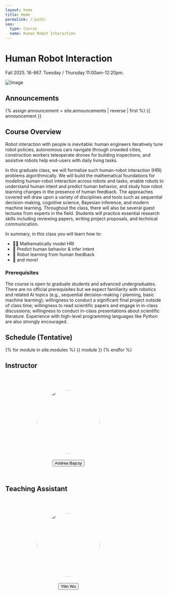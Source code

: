 ```yaml
---
layout: home
title: Home
permalink: /:path/
seo:
  type: Course
  name: Human Robot Interaction
---
```


# Human Robot Interaction
Fall 2025. 16-867. Tuesday / Thursday 11:00am-12:20pm.

![Image](/assets/images/front-fig.png)

## Announcements 
<!-- Displays All Annoucements -->
<!-- {% assign announcements = site.announcements | reverse %}
{% for announcement in announcements %}
{{ announcement }}
{% endfor %} -->

<!-- Displays Most Recent Annoucement -->
{% assign announcement = site.announcements | reverse | first %}
{{ announcement }}

## Course Overview 
Robot interaction with people is inevitable: human engineers iteratively tune robot policies, autonomous cars navigate through crowded cities, construction workers teleoperate drones for building inspections, and assistive robots help end-users with daily living tasks. 

In this graduate class, we will formalize such human-robot interaction (HRI) problems algorithmically. We will build the mathematical foundations for modeling human-robot interaction across robots and tasks, enable robots to understand human intent and predict human behavior, and study how robot learning changes in the presence of human feedback. The approaches covered will draw upon a variety of disciplines and tools such as sequential decision-making, cognitive science, Bayesian inference, and modern machine learning. Throughout the class, there will also be several guest lectures from experts in the field. Students will practice essential research skills including reviewing papers, writing project proposals, and technical communication.

In summary, in this class you will learn how to:
* 👩‍🔬  Mathematically model HRI
* 🧠  Predict human behavior & infer intent
* 🤝  Robot learning from human feedback 
* 🙌  and more!


### Prerequisites
The course is open to graduate students and advanced undergraduates. There are no official prerequisites but we expect familiarity with robotics and related AI topics (e.g., sequential decision-making / planning, basic machine learning); willingness to conduct a significant final project outside of class time; willingness to read scientific papers and engage in in-class discussions; willingness to conduct in-class presentations about scientific literature. Experience with high-level programming languages like Python are also strongly encouraged. 


## Schedule (Tentative) 

{% for module in site.modules %}
{{ module }}
{% endfor %}


## Instructor

<figure style="display: inline-flex;">

<figure>
<img src="/human-robot-interaction/assets/images/avb.png" alt="Avatar" style="width:200px; height:auto; object-fit: cover; border-radius:50%; padding:20px;">
<figcaption style="text-align: center;"><a href="https://www.cs.cmu.edu/~abajcsy/"><button type="button" name="button" class="btn">Andrea Bajcsy</button>
</a></figcaption>
</figure>

</figure>

## Teaching Assistant 

<figure style="display: inline-flex;">

<figure>
<img src="/human-robot-interaction/assets/images/yw.jpeg" alt="Avatar" style="width:200px; height:auto; object-fit: cover; border-radius:50%; padding:20px;">
<figcaption style="text-align: center;"><a href="https://yilin-wu98.github.io/"><button type="button" name="button" class="btn">Yilin Wu</button>
</a></figcaption>
</figure>

</figure>


